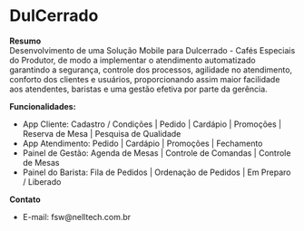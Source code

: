 # DulCerrado

<b>Resumo</b></br>
Desenvolvimento de uma Solução Mobile para Dulcerrado - Cafés Especiais do Produtor, de modo a implementar o atendimento automatizado garantindo a segurança, controle dos processos, agilidade no atendimento, conforto dos clientes e usuários, proporcionando assim maior facilidade aos atendentes, baristas e uma gestão efetiva por parte da gerência.

<b>Funcionalidades:</b>
<ul>
<li>App Cliente: Cadastro / Condições | Pedido | Cardápio | Promoções | Reserva de Mesa | Pesquisa de Qualidade</li>
<li>App Atendimento: Pedido | Cardápio | Promoções | Fechamento</li>
<li>Painel de Gestão: Agenda de Mesas | Controle de Comandas | Controle de Mesas</li>
<li>Painel do Barista: Fila de Pedidos | Ordenação de Pedidos | Em Preparo / Liberado</li>
</ul>

<b>Contato</b></br>
<ul><li>E-mail: fsw@nelltech.com.br</li></ul>
